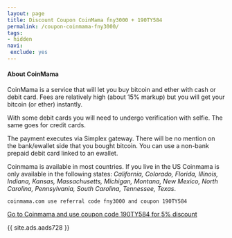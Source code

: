 ```yaml
---
layout: page
title: Discount Coupon CoinMama fny3000 + 190TY584
permalink: /coupon-coinmama-fny3000/
tags:
- hidden
navi:
 exclude: yes
---
```


#### About CoinMama

CoinMama is a service that will let you buy bitcoin and ether with cash or debit card. Fees are relatively high (about 15% markup) but you will get your bitcoin (or ether) instantly.

With some debit cards you will need to undergo verification with selfie. The same goes for credit cards.

The payment executes via Simplex gateway. There will be no mention on the bank/ewallet side that you bought bitcoin. You can use a non-bank prepaid debit card linked to an ewallet.

Coinmama is available in most countries. If you live in the US Coinmama is only available in the following states: *California, Colorado, Florida, Illinois, Indiana, Kansas, Massachusetts, Michigan, Montana, New Mexico, North Carolina, Pennsylvania, South Carolina, Tennessee, Texas*.

`coinmama.com use referral code fny3000 and coupon 190TY584`

<a rel="nofollow" href="https://www.coinmama.com/?ref=fny3000" class="button" target="_blank">Go to Coinmama and use coupon code 190TY584 for 5% discount</a>


{{ site.ads.aads728 }}
